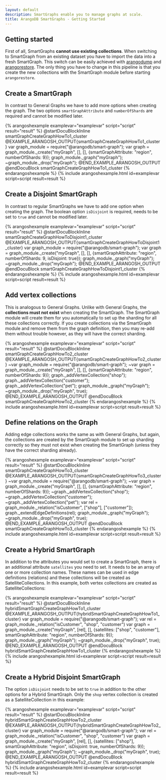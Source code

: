```yaml
---
layout: default
description: SmartGraphs enable you to manage graphs at scale.
title: ArangoDB SmartGraphs - Getting Started
---
```

Getting started
---------------

First of all, SmartGraphs **cannot use existing collections**. When switching to
SmartGraph from an existing dataset you have to import the data into a fresh
SmartGraph. This switch can be easily achieved with
[arangodump](programs-arangodump.html) and
[arangorestore](programs-arangorestore.html).
The only thing you have to change in this pipeline is that you create the new
collections with the SmartGraph module before starting `arangorestore`.

## Create a SmartGraph

In contrast to General Graphs we have to add more options when creating the
graph. The two options `smartGraphAttribute` and `numberOfShards` are
required and cannot be modified later. 

{% arangoshexample examplevar="examplevar" script="script" result="result" %}
    @startDocuBlockInline smartGraphCreateGraphHowTo1_cluster
    @EXAMPLE_ARANGOSH_OUTPUT{smartGraphCreateGraphHowTo1_cluster}
      var graph_module = require("@arangodb/smart-graph");
      var graph = graph_module._create("myGraph", [], [], {smartGraphAttribute: "region", numberOfShards: 9});
      graph_module._graph("myGraph");
     ~graph_module._drop("myGraph");
    @END_EXAMPLE_ARANGOSH_OUTPUT
    @endDocuBlock smartGraphCreateGraphHowTo1_cluster
{% endarangoshexample %}
{% include arangoshexample.html id=examplevar script=script result=result %}

## Create a Disjoint SmartGraph

In contrast to regular SmartGraphs we have to add one option when creating the
graph. The boolean option `isDisjoint` is required, needs to be set to `true`
and cannot be modified later. 

{% arangoshexample examplevar="examplevar" script="script" result="result" %}
    @startDocuBlockInline smartGraphCreateGraphHowToDisjoint1_cluster
    @EXAMPLE_ARANGOSH_OUTPUT{smartGraphCreateGraphHowToDisjoint1_cluster}
      var graph_module = require("@arangodb/smart-graph");
      var graph = graph_module._create("myGraph", [], [], {smartGraphAttribute: "region", numberOfShards: 9, isDisjoint: true});
      graph_module._graph("myGraph");
     ~graph_module._drop("myGraph");
    @END_EXAMPLE_ARANGOSH_OUTPUT
    @endDocuBlock smartGraphCreateGraphHowToDisjoint1_cluster
{% endarangoshexample %}
{% include arangoshexample.html id=examplevar script=script result=result %}

## Add vertex collections

This is analogous to General Graphs. Unlike with General Graphs, the
**collections must not exist** when creating the SmartGraph. The SmartGraph
module will create them for you automatically to set up the sharding for all
these collections correctly. If you create collections via the SmartGraph
module and remove them from the graph definition, then you may re-add them
without trouble however, as they will have the correct sharding.

{% arangoshexample examplevar="examplevar" script="script" result="result" %}
    @startDocuBlockInline smartGraphCreateGraphHowTo2_cluster
    @EXAMPLE_ARANGOSH_OUTPUT{smartGraphCreateGraphHowTo2_cluster}
     ~var graph_module = require("@arangodb/smart-graph");
     ~var graph = graph_module._create("myGraph", [], [], {smartGraphAttribute: "region", numberOfShards: 9});
      graph._addVertexCollection("shop");
      graph._addVertexCollection("customer");
      graph._addVertexCollection("pet");
      graph_module._graph("myGraph");
     ~graph_module._drop("myGraph", true);
    @END_EXAMPLE_ARANGOSH_OUTPUT
    @endDocuBlock smartGraphCreateGraphHowTo2_cluster
{% endarangoshexample %}
{% include arangoshexample.html id=examplevar script=script result=result %}

## Define relations on the Graph

Adding edge collections works the same as with General Graphs, but again, the
collections are created by the SmartGraph module to set up sharding correctly
so they must not exist when creating the SmartGraph (unless they have the
correct sharding already).

{% arangoshexample examplevar="examplevar" script="script" result="result" %}
    @startDocuBlockInline smartGraphCreateGraphHowTo3_cluster
    @EXAMPLE_ARANGOSH_OUTPUT{smartGraphCreateGraphHowTo3_cluster}
     ~var graph_module = require("@arangodb/smart-graph");
     ~var graph = graph_module._create("myGraph", [], [], {smartGraphAttribute: "region", numberOfShards: 9});
     ~graph._addVertexCollection("shop");
     ~graph._addVertexCollection("customer");
     ~graph._addVertexCollection("pet");
      var rel = graph_module._relation("isCustomer", ["shop"], ["customer"]);
      graph._extendEdgeDefinitions(rel);
      graph_module._graph("myGraph");
     ~graph_module._drop("myGraph", true);
    @END_EXAMPLE_ARANGOSH_OUTPUT
    @endDocuBlock smartGraphCreateGraphHowTo3_cluster
{% endarangoshexample %}
{% include arangoshexample.html id=examplevar script=script result=result %}

## Create a Hybrid SmartGraph

In addition to the attributes you would set to create a SmartGraph, there is an
additional attribute `satellites` you need to set. It needs to be an array of
one or more collection names. These names can be used in edge definitions
(relations) and these collections will be created as SatelliteCollections.
In this example, both vertex collections are created as SatelliteCollections:

{% arangoshexample examplevar="examplevar" script="script" result="result" %}
    @startDocuBlockInline hybridSmartGraphCreateGraphHowTo1_cluster
    @EXAMPLE_ARANGOSH_OUTPUT{hybridSmartGraphCreateGraphHowTo1_cluster}
      var graph_module = require("@arangodb/smart-graph");
      var rel = graph_module._relation("isCustomer", "shop", "customer")
      var graph = graph_module._create("myGraph", [rel], [], {satellites: ["shop", "customer"], smartGraphAttribute: "region", numberOfShards: 9});
      graph_module._graph("myGraph");
     ~graph_module._drop("myGraph", true);
    @END_EXAMPLE_ARANGOSH_OUTPUT
    @endDocuBlock hybridSmartGraphCreateGraphHowTo1_cluster
{% endarangoshexample %}
{% include arangoshexample.html id=examplevar script=script result=result %}

## Create a Hybrid Disjoint SmartGraph

The option `isDisjoint` needs to be set to `true` in addition to the other
options for a Hybrid SmartGraph. Only the `shop` vertex collection is created
as a SatelliteCollection in this example:

{% arangoshexample examplevar="examplevar" script="script" result="result" %}
    @startDocuBlockInline hybridSmartGraphCreateGraphHowTo2_cluster
    @EXAMPLE_ARANGOSH_OUTPUT{hybridSmartGraphCreateGraphHowTo2_cluster}
      var graph_module = require("@arangodb/smart-graph");
      var rel = graph_module._relation("isCustomer", "shop", "customer")
      var graph = graph_module._create("myGraph", [rel], [], {satellites: ["shop"], smartGraphAttribute: "region", isDisjoint: true, numberOfShards: 9});
      graph_module._graph("myGraph");
     ~graph_module._drop("myGraph", true);
    @END_EXAMPLE_ARANGOSH_OUTPUT
    @endDocuBlock hybridSmartGraphCreateGraphHowTo2_cluster
{% endarangoshexample %}
{% include arangoshexample.html id=examplevar script=script result=result %}